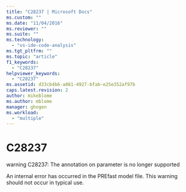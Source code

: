 ```yaml
---
title: "C28237 | Microsoft Docs"
ms.custom: ""
ms.date: "11/04/2016"
ms.reviewer: ""
ms.suite: ""
ms.technology: 
  - "vs-ide-code-analysis"
ms.tgt_pltfrm: ""
ms.topic: "article"
f1_keywords: 
  - "C28237"
helpviewer_keywords: 
  - "C28237"
ms.assetid: d33cb4b6-a061-4927-bfab-e25e352af97b
caps.latest.revision: 2
author: mikeblome
ms.author: mblome
manager: ghogen
ms.workload: 
  - "multiple"
---
```

# C28237
warning C28237: The annotation on parameter is no longer supported  
  
 An internal error has occurred in the PREfast model file. This warning should not occur in typical use.